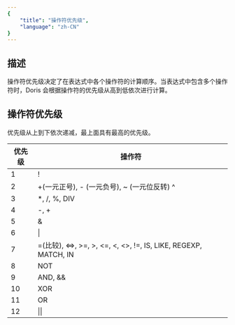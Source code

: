 ```yaml
---
{
    "title": "操作符优先级",
    "language": "zh-CN"
}
---
```


<!-- 
Licensed to the Apache Software Foundation (ASF) under one
or more contributor license agreements.  See the NOTICE file
distributed with this work for additional information
regarding copyright ownership.  The ASF licenses this file
to you under the Apache License, Version 2.0 (the
"License"); you may not use this file except in compliance
with the License.  You may obtain a copy of the License at

  http://www.apache.org/licenses/LICENSE-2.0

Unless required by applicable law or agreed to in writing,
software distributed under the License is distributed on an
"AS IS" BASIS, WITHOUT WARRANTIES OR CONDITIONS OF ANY
KIND, either express or implied.  See the License for the
specific language governing permissions and limitations
under the License.
-->


## 描述

操作符优先级决定了在表达式中各个操作符的计算顺序。当表达式中包含多个操作符时，Doris 会根据操作符的优先级从高到低依次进行计算。

## 操作符优先级

优先级从上到下依次递减，最上面具有最高的优先级。

| 优先级 | 操作符                                                       |
| ------ | ------------------------------------------------------------ |
| 1      | !                                                            |
| 2      | +(一元正号), - (一元负号), ~ (一元位反转) ^                  |
| 3      | *, /, %, DIV                                                 |
| 4      | -, +                                                         |
| 5      | &                                                            |
| 6      | \|                                                           |
| 7      | =(比较), <=>, >=, >, <=, <, <>, !=, IS, LIKE, REGEXP, MATCH, IN |
| 8      | NOT                                                          |
| 9      | AND, &&                                                      |
| 10     | XOR                                                          |
| 11     | OR                                                           |
| 12     | \|\|                                                         |